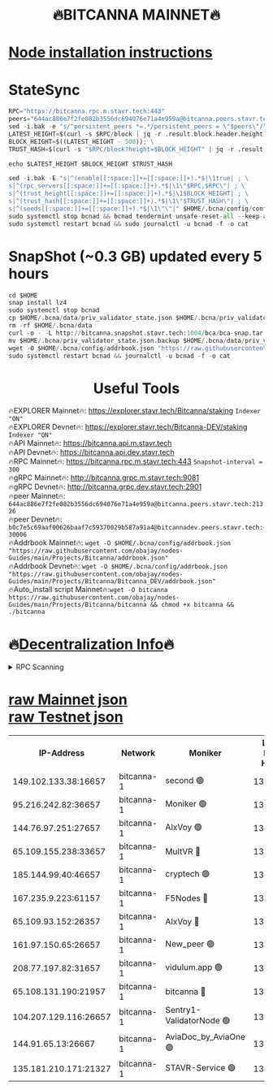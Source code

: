 <h1 align="center"> 🔥BITCANNA MAINNET🔥</h1>


[Node installation instructions](https://github.com/obajay/nodes-Guides/tree/main/Projects/Bitcanna)
=

# StateSync
```python
RPC="https://bitcanna.rpc.m.stavr.tech:443"
peers="644ac886e7f2fe082b3556dc694076e71a4e959a@bitcanna.peers.stavr.tech:21326"
sed -i.bak -e "s/^persistent_peers *=.*/persistent_peers = \"$peers\"/" $HOME/.bcna/config/config.toml
LATEST_HEIGHT=$(curl -s $RPC/block | jq -r .result.block.header.height); \
BLOCK_HEIGHT=$((LATEST_HEIGHT - 500)); \
TRUST_HASH=$(curl -s "$RPC/block?height=$BLOCK_HEIGHT" | jq -r .result.block_id.hash)

echo $LATEST_HEIGHT $BLOCK_HEIGHT $TRUST_HASH

sed -i.bak -E "s|^(enable[[:space:]]+=[[:space:]]+).*$|\1true| ; \
s|^(rpc_servers[[:space:]]+=[[:space:]]+).*$|\1\"$RPC,$RPC\"| ; \
s|^(trust_height[[:space:]]+=[[:space:]]+).*$|\1$BLOCK_HEIGHT| ; \
s|^(trust_hash[[:space:]]+=[[:space:]]+).*$|\1\"$TRUST_HASH\"| ; \
s|^(seeds[[:space:]]+=[[:space:]]+).*$|\1\"\"|" $HOME/.bcna/config/config.toml
sudo systemctl stop bcnad && bcnad tendermint unsafe-reset-all --keep-addr-book
sudo systemctl restart bcnad && sudo journalctl -u bcnad -f -o cat
```
# SnapShot (~0.3 GB) updated every 5 hours
```python
cd $HOME
snap install lz4
sudo systemctl stop bcnad
cp $HOME/.bcna/data/priv_validator_state.json $HOME/.bcna/priv_validator_state.json.backup
rm -rf $HOME/.bcna/data
curl -o - -L http://bitcanna.snapshot.stavr.tech:1004/bca/bca-snap.tar.lz4 | lz4 -c -d - | tar -x -C $HOME/.bcna --strip-components 2
mv $HOME/.bcna/priv_validator_state.json.backup $HOME/.bcna/data/priv_validator_state.json
wget -O $HOME/.bcna/config/addrbook.json "https://raw.githubusercontent.com/obajay/nodes-Guides/main/Projects/Bitcanna/addrbook.json"
sudo systemctl restart bcnad && journalctl -u bcnad -f -o cat
```

 <h1 align="center"> Useful Tools</h1>

🔥EXPLORER Mainnet🔥:    https://explorer.stavr.tech/Bitcanna/staking          `Indexer "ON"` \
🔥EXPLORER Devnet🔥:     https://explorer.stavr.tech/Bitcanna-DEV/staking     `Indexer "ON"` \
🔥API Mainnet🔥:         https://bitcanna.api.m.stavr.tech \
🔥API Devnet🔥:          https://bitcanna.api.dev.stavr.tech \
🔥RPC Mainnet🔥:         https://bitcanna.rpc.m.stavr.tech:443         `Snapshot-interval = 300` \
🔥gRPC Mainnet🔥:        http://bitcanna.grpc.m.stavr.tech:9081 \
🔥gRPC Devnet🔥:         http://bitcanna.grpc.dev.stavr.tech:2901 \
🔥peer Mainnet🔥:        `644ac886e7f2fe082b3556dc694076e71a4e959a@bitcanna.peers.stavr.tech:21326` \
🔥peer Devnet🔥:         `b0c7e5c69aaf00626baaf7c59370029b587a91a4@bitcannadev.peers.stavr.tech:30006` \
🔥Addrbook Mainnet🔥:    ```wget -O $HOME/.bcna/config/addrbook.json "https://raw.githubusercontent.com/obajay/nodes-Guides/main/Projects/Bitcanna/addrbook.json"``` \
🔥Addrbook Devnet🔥:    ```wget -O $HOME/.bcna/config/addrbook.json "https://raw.githubusercontent.com/obajay/nodes-Guides/main/Projects/Bitcanna/Bitcanna_DEV/addrbook.json"``` \
🔥Auto_install script Mainnet🔥:```wget -O bitcanna https://raw.githubusercontent.com/obajay/nodes-Guides/main/Projects/Bitcanna/bitcanna && chmod +x bitcanna && ./bitcanna```

🔥[Decentralization Info](https://github.com/obajay/StateSync-snapshots/tree/main/Projects/Bitcanna/Decentralization)🔥
=

<details>
<summary>RPC Scanning</summary>

<h2 align="center"> We scan nodes in real time every 4 hours. And we provide the final result of RPC endpoints.
We cannot influence the operation of these nodes in any way. </h2>


```python
If Voting Power is higher than 0 --> then the Node is a validator of the network and may be subject to attack and be a potential threat to the chain.
```
```python
We marked such validators with a red symbol
```

</details>

[raw Mainnet json](https://rpc-check.bcam.stavr.tech/bcam/rpc-bcam-result.json) \
[raw Testnet json](https://github.com/obajay/StateSync-snapshots/tree/main/Projects/Bitcanna/Rpc-Check-Testnet)
=



<table><tr><th>IP-Address</th><th>Network</th><th>Moniker</th><th>Latest Block Height</th><th>Earliest Block Height</th><th>Catching Up</th><th>Tx Index</th><th>Voting Power</th><th>Scan Time</th></tr><tr><td>149.102.133.38:16657</td><td>bitcanna-1</td><td>second 🟢</td><td>13197349</td><td>1</td><td>False</td><td>on</td><td>0</td><td>2024-03-27T11:09:03.364066400UTC</td></tr><tr><td>95.216.242.82:36657</td><td>bitcanna-1</td><td>Moniker 🟢</td><td>13197338</td><td>5776907</td><td>False</td><td>on</td><td>0</td><td>2024-03-27T11:07:56.504954225UTC</td></tr><tr><td>144.76.97.251:27657</td><td>bitcanna-1</td><td>AlxVoy 🟢</td><td>13197347</td><td>8805201</td><td>False</td><td>on</td><td>0</td><td>2024-03-27T11:08:52.775051552UTC</td></tr><tr><td>65.109.155.238:33657</td><td>bitcanna-1</td><td>MultVR 🔴</td><td>13197344</td><td>9933415</td><td>False</td><td>on</td><td>353014</td><td>2024-03-27T11:08:30.606724132UTC</td></tr><tr><td>185.144.99.40:46657</td><td>bitcanna-1</td><td>cryptech 🟢</td><td>13197337</td><td>11528001</td><td>False</td><td>on</td><td>0</td><td>2024-03-27T11:07:52.107778146UTC</td></tr><tr><td>167.235.9.223:61157</td><td>bitcanna-1</td><td>F5Nodes 🔴</td><td>13197344</td><td>12084001</td><td>False</td><td>on</td><td>573</td><td>2024-03-27T11:08:34.950644670UTC</td></tr><tr><td>65.109.93.152:26357</td><td>bitcanna-1</td><td>AlxVoy 🔴</td><td>13197349</td><td>12109301</td><td>False</td><td>on</td><td>1391954</td><td>2024-03-27T11:09:03.880596943UTC</td></tr><tr><td>161.97.150.65:26657</td><td>bitcanna-1</td><td>New_peer 🟢</td><td>13197342</td><td>12254001</td><td>False</td><td>on</td><td>0</td><td>2024-03-27T11:08:23.414781396UTC</td></tr><tr><td>208.77.197.82:31657</td><td>bitcanna-1</td><td>vidulum.app 🟢</td><td>13197343</td><td>12386934</td><td>False</td><td>on</td><td>0</td><td>2024-03-27T11:08:26.165602547UTC</td></tr><tr><td>65.108.131.190:21957</td><td>bitcanna-1</td><td>bitcanna 🔴</td><td>13197345</td><td>13097345</td><td>False</td><td>on</td><td>420269</td><td>2024-03-27T11:08:39.322710656UTC</td></tr><tr><td>104.207.129.116:26657</td><td>bitcanna-1</td><td>Sentry1-ValidatorNode 🟢</td><td>13197349</td><td>13128001</td><td>False</td><td>on</td><td>0</td><td>2024-03-27T11:09:04.576556033UTC</td></tr><tr><td>144.91.65.13:26667</td><td>bitcanna-1</td><td>AviaDoc_by_AviaOne 🟢</td><td>13197346</td><td>13189001</td><td>False</td><td>on</td><td>0</td><td>2024-03-27T11:08:48.130498038UTC</td></tr><tr><td>135.181.210.171:21327</td><td>bitcanna-1</td><td>STAVR-Service 🟢</td><td>13197347</td><td>13196201</td><td>False</td><td>on</td><td>0</td><td>2024-03-27T11:08:52.568812257UTC</td></tr></table>

